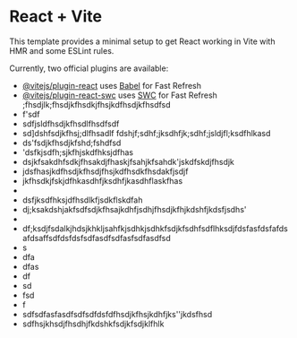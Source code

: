 # React + Vite

This template provides a minimal setup to get React working in Vite with HMR and some ESLint rules.

Currently, two official plugins are available:

- [@vitejs/plugin-react](https://github.com/vitejs/vite-plugin-react/blob/main/packages/plugin-react/README.md) uses [Babel](https://babeljs.io/) for Fast Refresh
- [@vitejs/plugin-react-swc](https://github.com/vitejs/vite-plugin-react-swc) uses [SWC](https://swc.rs/) for Fast Refresh
;fhsdjlk;fhsdjkfhsdkjfhsjkdfhsdjkfhsdfsd
- f'sdf
- sdfjsldfhsdjkfhsdlfhsdfsdf
- sd]dshfsdjkfhsj;dlfhsadlf
fdshjf;sdhf;jksdhfjk;sdhf;jsldjfl;ksdfhlkasd
- ds'fsdjkfhsdjkfshd;fshdfsd
- 'dsfkjsdfh;sjkfhjskdfhksjdfhas
- dsjkfsakdhfsdkjfhsakdjfhaskjfsahjkfsahdk'jskdfskdjfhsdjk
- jdsfhasjkdfhsdjkfhsdjfhsjkdfhsdkfhsdakfjsdjf
- jkfhsdkjfskjdfhkasdhfjksdhfjkasdhflaskfhas
- 
- dsfjksdfhksjdfhsdlkfjsdkflskdfah
- dj;ksakdshjakfsdfsdjkfhsajkdhfjsdhjfhsdjkfhjkdshfjkdsfjsdhs'
- 
- df;ksdjfsdalkjhdsjkhkljsahfkjsdhkjsdhkfsdjkfsdhfsdflhksdjfdsfasfdsfafdsafdsaffsdfdsfdsfsdfasdfsdfasfsdfasdfsd
- s
- dfa
- dfas
- df
- sd
- fsd
- f
- sdfsdfasfasdfsdfsdfdsfdfhsdjkfhsjkdhfjks''jkdsfhsd
- sdfhsjkhsdjfhsdhjfkdshkfsdjkfsdjklfhlk